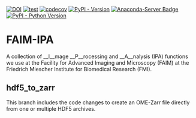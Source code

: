 [![DOI](https://zenodo.org/badge/483941812.svg)](https://zenodo.org/doi/10.5281/zenodo.11146937)
[![test](https://github.com/fmi-faim/faim-ipa/actions/workflows/test.yml/badge.svg)](https://github.com/fmi-faim/faim-ipa/actions/workflows/test.yml)
[![codecov](https://codecov.io/gh/fmi-faim/faim-ipa/graph/badge.svg?token=YQ4W0A9RZL)](https://codecov.io/gh/fmi-faim/faim-ipa)
[![PyPI - Version](https://img.shields.io/pypi/v/faim-ipa.svg)](https://pypi.org/project/faim-ipa)
[![Anaconda-Server Badge](https://anaconda.org/conda-forge/faim-ipa/badges/version.svg)](https://anaconda.org/conda-forge/faim-ipa)
[![PyPI - Python Version](https://img.shields.io/pypi/pyversions/faim-ipa.svg)](https://pypi.org/project/faim-ipa)

# FAIM-IPA
A collection of __I__mage __P__rocessing and __A__nalysis (IPA) functions we use at the Facility for Advanced Imaging and Microscopy (FAIM) at the Friedrich Miescher Institute for Biomedical Research (FMI).

## hdf5_to_zarr
This branch includes the code changes to create an OME-Zarr file directly from one or multiple HDF5 archives.
